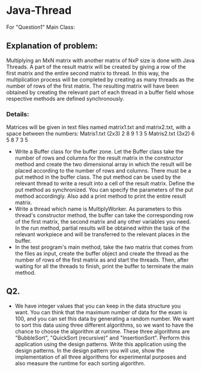 # Java-Thread

For "Question1" Main Class:
## Explanation of problem:
Multiplying an MxN matrix with another matrix of NxP size is done with Java Threads.
A part of the result matrix will be created by giving a row of the first matrix and the entire second matrix to thread.
In this way, the multiplication process will be completed by creating as many threads as the number of rows of the first matrix.
The resulting matrix will have been obtained by creating the relevant part of each thread in a buffer field whose respective methods are defined synchronously.
### Details:
Matrices will be given in text files named matrix1.txt and matrix2.txt, with a space between the numbers:
Matris1.txt (2x3)
2 8 9
1 3 5
Matris2.txt (3x2)
6 5
8 7
3 5
- Write a Buffer class for the buffer zone. Let the Buffer class take the number of rows and columns for the result matrix in the constructor method and create the two dimensional array in which the result will be placed according to the number of rows and columns. There must be a put method in the buffer class. The put method can be used by the relevant thread to write a result into a cell of the result matrix. Define the put method as synchronized. You can specify the parameters of the put method accordingly. Also add a print method to print the entire result matrix.
- Write a thread which name is MultiplyWorker. As parameters to this thread's constructor method, the buffer can take the corresponding row of the first matrix, the second matrix and any other variables you need. In the run method, partial results will be obtained within the task of the relevant workpiece and will be transferred to the relevant places in the buffer.
- In the test program's main method, take the two matrix that comes from the files as input, create the buffer object and create the thread as the number of rows of the first matrix as and start the threads. Then, after waiting for all the threads to finish, print the buffer to terminate the main method.


## Q2.
- We have integer values that you can keep in the data structure you want. You can think that the maximum number of data for the exam is 100, and you can set this data by generating a random number. We want to sort this data using three different algorithms, so we want to have the chance to choose the algorithm at runtime. These three algorithms are "BubbleSort", "QuickSort (recursive)" and "InsertionSort". Perform this application using the design patterns. Write this application using the design patterns. In the design pattern you will use, show the implementation of all three algorithms for experimental purposes and also measure the runtime for each sorting algorithm.
